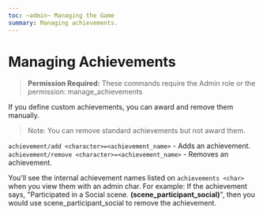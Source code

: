 ```yaml
---
toc: ~admin~ Managing the Game
summary: Managing achievements.
---
```

# Managing Achievements

> **Permission Required:** These commands require the Admin role or the permission: manage\_achievements

If you define custom achievements, you can award and remove them manually.

> Note: You can remove standard achievements but not award them.  

`achievement/add <character>=<achievement_name>` - Adds an achievement.
`achievement/remove <character>=<achievement_name>` - Removes an achievement.
  
You'll see the internal achievement names listed on `achievements <char>` when you view them with an admin char.  For example: If the achievement says, "Participated in a Social scene.  **(scene\_participant\_social)**", then you would use scene\_participant\_social to remove the achievement.